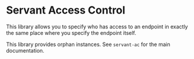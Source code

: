 # Servant Access Control

This library allows you to specify who has access to an endpoint in exactly
the same place where you specify the endpoint itself.

This library provides orphan instances. See `servant-ac` for the main documentation.
